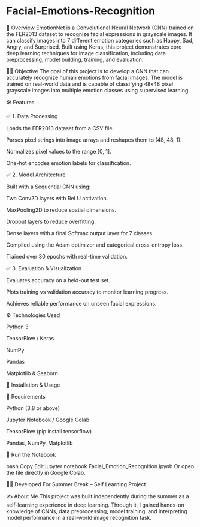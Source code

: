 # Facial-Emotions-Recognition

📌 Overview
EmotionNet is a Convolutional Neural Network (CNN) trained on the FER2013 dataset to recognize facial expressions in grayscale images. It can classify images into 7 different emotion categories such as Happy, Sad, Angry, and Surprised. Built using Keras, this project demonstrates core deep learning techniques for image classification, including data preprocessing, model building, training, and evaluation.

🧑‍💻 Objective
The goal of this project is to develop a CNN that can accurately recognize human emotions from facial images. The model is trained on real-world data and is capable of classifying 48x48 pixel grayscale images into multiple emotion classes using supervised learning.

🛠️ Features

✅ 1. Data Processing

Loads the FER2013 dataset from a CSV file.

Parses pixel strings into image arrays and reshapes them to (48, 48, 1).

Normalizes pixel values to the range [0, 1].

One-hot encodes emotion labels for classification.

✅ 2. Model Architecture

Built with a Sequential CNN using:

Two Conv2D layers with ReLU activation.

MaxPooling2D to reduce spatial dimensions.

Dropout layers to reduce overfitting.

Dense layers with a final Softmax output layer for 7 classes.

Compiled using the Adam optimizer and categorical cross-entropy loss.

Trained over 30 epochs with real-time validation.

✅ 3. Evaluation & Visualization

Evaluates accuracy on a held-out test set.

Plots training vs validation accuracy to monitor learning progress.

Achieves reliable performance on unseen facial expressions.

⚙️ Technologies Used

Python 3

TensorFlow / Keras

NumPy

Pandas

Matplotlib & Seaborn

🧪 Installation & Usage

🔹 Requirements

Python (3.8 or above)

Jupyter Notebook / Google Colab

TensorFlow (pip install tensorflow)

Pandas, NumPy, Matplotlib

🔹 Run the Notebook

bash
Copy
Edit
jupyter notebook Facial_Emotion_Recognition.ipynb
Or open the file directly in Google Colab.

🧑‍🎓 Developed For
Summer Break – Self Learning Project

✍️ About Me
This project was built independently during the summer as a self-learning experience in deep learning. Through it, I gained hands-on knowledge of CNNs, data preprocessing, model training, and interpreting model performance in a real-world image recognition task.
